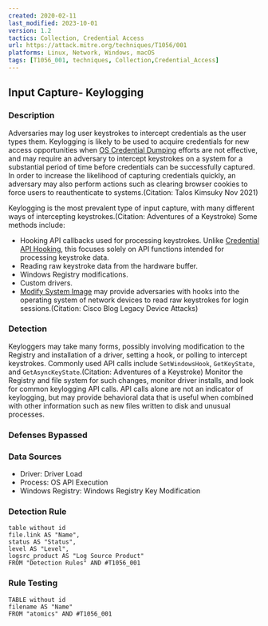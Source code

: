 ```yaml
---
created: 2020-02-11
last_modified: 2023-10-01
version: 1.2
tactics: Collection, Credential Access
url: https://attack.mitre.org/techniques/T1056/001
platforms: Linux, Network, Windows, macOS
tags: [T1056_001, techniques, Collection,Credential_Access]
---
```


## Input Capture- Keylogging

### Description

Adversaries may log user keystrokes to intercept credentials as the user types them. Keylogging is likely to be used to acquire credentials for new access opportunities when [OS Credential Dumping](https://attack.mitre.org/techniques/T1003) efforts are not effective, and may require an adversary to intercept keystrokes on a system for a substantial period of time before credentials can be successfully captured. In order to increase the likelihood of capturing credentials quickly, an adversary may also perform actions such as clearing browser cookies to force users to reauthenticate to systems.(Citation: Talos Kimsuky Nov 2021)

Keylogging is the most prevalent type of input capture, with many different ways of intercepting keystrokes.(Citation: Adventures of a Keystroke) Some methods include:

* Hooking API callbacks used for processing keystrokes. Unlike [Credential API Hooking](https://attack.mitre.org/techniques/T1056/004), this focuses solely on API functions intended for processing keystroke data.
* Reading raw keystroke data from the hardware buffer.
* Windows Registry modifications.
* Custom drivers.
* [Modify System Image](https://attack.mitre.org/techniques/T1601) may provide adversaries with hooks into the operating system of network devices to read raw keystrokes for login sessions.(Citation: Cisco Blog Legacy Device Attacks) 

### Detection

Keyloggers may take many forms, possibly involving modification to the Registry and installation of a driver, setting a hook, or polling to intercept keystrokes. Commonly used API calls include `SetWindowsHook`, `GetKeyState`, and `GetAsyncKeyState`.(Citation: Adventures of a Keystroke) Monitor the Registry and file system for such changes, monitor driver installs, and look for common keylogging API calls. API calls alone are not an indicator of keylogging, but may provide behavioral data that is useful when combined with other information such as new files written to disk and unusual processes.

### Defenses Bypassed



### Data Sources

  - Driver: Driver Load
  -  Process: OS API Execution
  -  Windows Registry: Windows Registry Key Modification
### Detection Rule

```dataview
table without id
file.link AS "Name",
status AS "Status",
level AS "Level",
logsrc_product AS "Log Source Product"
FROM "Detection Rules" AND #T1056_001
```

### Rule Testing

```dataview
TABLE without id
filename AS "Name"
FROM "atomics" AND #T1056_001
```
